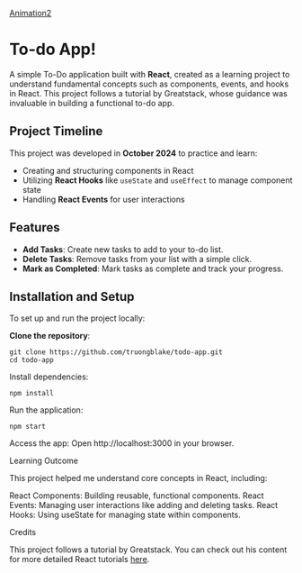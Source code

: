 [Animation2](https://github.com/user-attachments/assets/2a82eec9-ce3b-4979-97fd-0f2a2afb3737)

# To-do App!

A simple To-Do application built with **React**, created as a learning project to understand fundamental concepts such as components, events, and hooks in React. This project follows a tutorial by Greatstack, whose guidance was invaluable in building a functional to-do app.

## Project Timeline

This project was developed in **October 2024** to practice and learn:
- Creating and structuring components in React
- Utilizing **React Hooks** like `useState` and `useEffect` to manage component state
- Handling **React Events** for user interactions

## Features
- **Add Tasks**: Create new tasks to add to your to-do list.
- **Delete Tasks**: Remove tasks from your list with a simple click.
- **Mark as Completed**: Mark tasks as complete and track your progress.

## Installation and Setup

To set up and run the project locally:

**Clone the repository**:
   
    git clone https://github.com/truongblake/todo-app.git
    cd todo-app
    
Install dependencies:

    npm install

Run the application:

    npm start

Access the app: Open http://localhost:3000 in your browser.

Learning Outcome

This project helped me understand core concepts in React, including:

React Components: Building reusable, functional components.
React Events: Managing user interactions like adding and deleting tasks.
React Hooks: Using useState for managing state within components.

Credits

This project follows a tutorial by Greatstack. You can check out his content for more detailed React tutorials [here](https://www.youtube.com/@GreatStackDev).
